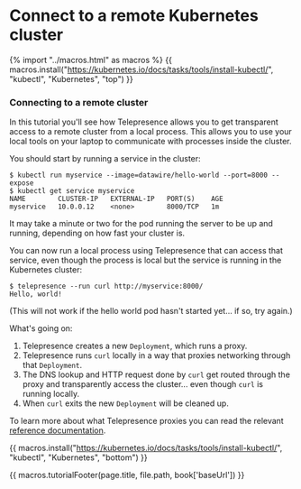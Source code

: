# Connect to a remote Kubernetes cluster

{% import "../macros.html" as macros %}
{{ macros.install("https://kubernetes.io/docs/tasks/tools/install-kubectl/", "kubectl", "Kubernetes", "top") }}

### Connecting to a remote cluster

In this tutorial you'll see how Telepresence allows you to get transparent access to a remote cluster from a local process.
This allows you to use your local tools on your laptop to communicate with processes inside the cluster.

You should start by running a service in the cluster:

```console
$ kubectl run myservice --image=datawire/hello-world --port=8000 --expose
$ kubectl get service myservice
NAME        CLUSTER-IP   EXTERNAL-IP   PORT(S)    AGE
myservice   10.0.0.12    <none>        8000/TCP   1m
```

It may take a minute or two for the pod running the server to be up and running, depending on how fast your cluster is.

You can now run a local process using Telepresence that can access that service, even though the process is local but the service is running in the Kubernetes cluster:

```console
$ telepresence --run curl http://myservice:8000/
Hello, world!
```

(This will not work if the hello world pod hasn't started yet... if so, try again.)

What's going on:

1. Telepresence creates a new `Deployment`, which runs a proxy.
2. Telepresence runs `curl` locally in a way that proxies networking through that `Deployment`.
3. The DNS lookup and HTTP request done by `curl` get routed through the proxy and transparently access the cluster... even though `curl` is running locally.
4. When `curl` exits the new `Deployment` will be cleaned up.

To learn more about what Telepresence proxies you can read the relevant [reference documentation](/reference/proxying.html).

{{ macros.install("https://kubernetes.io/docs/tasks/tools/install-kubectl/", "kubectl", "Kubernetes", "bottom") }}

{{ macros.tutorialFooter(page.title, file.path, book['baseUrl']) }}